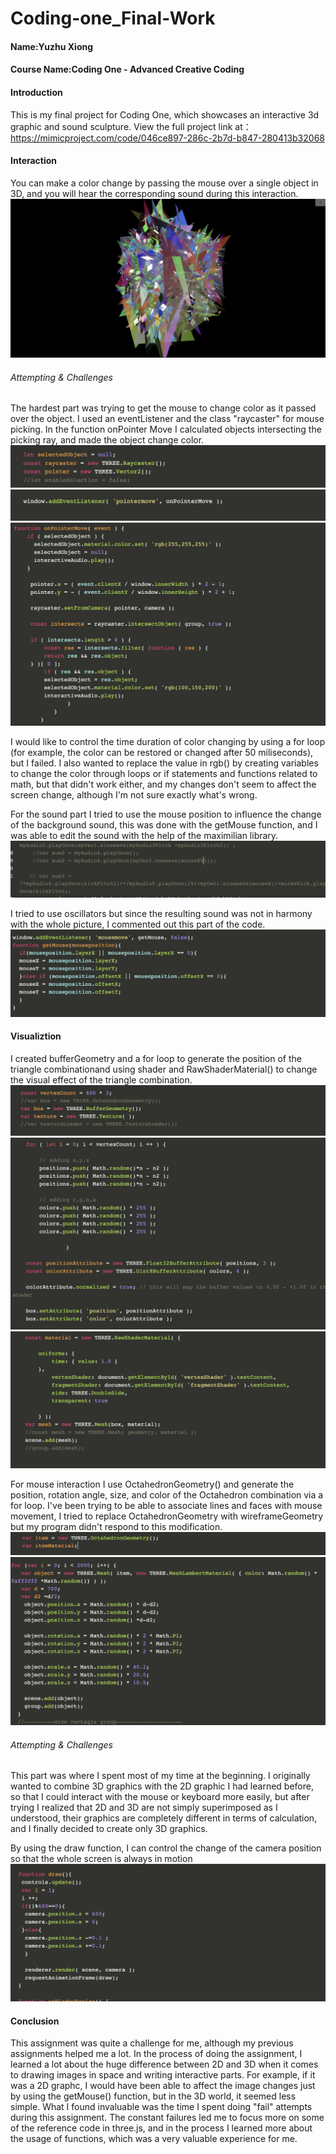 # Coding-one_Final-Work
#### Name:Yuzhu Xiong
#### Course Name:Coding One - Advanced Creative Coding

#### Introduction
This is my final project for Coding One, which showcases an interactive 3d graphic and sound sculpture.
View the full project link at：https://mimicproject.com/code/046ce897-286c-2b7d-b847-280413b32068

#### Interaction
You can make a color change by passing the mouse over a single object in 3D, and you will hear the corresponding sound during this interaction.
![image](https://github.com/ZoeXiongyyy/Coding-one_Final-Work/blob/main/img/screenshot%201.png)
###### Attempting & Challenges
The hardest part was trying to get the mouse to change color as it passed over the object.
I used an eventListener and the class "raycaster" for mouse picking. In the function onPointer Move I calculated objects intersecting the picking ray, and made the object change color.
![image](https://github.com/ZoeXiongyyy/Coding-one_Final-Work/blob/main/img/coding%20screenshot%201.png)
![image](https://github.com/ZoeXiongyyy/Coding-one_Final-Work/blob/main/img/coding%20screenshot2.png)
![image](https://github.com/ZoeXiongyyy/Coding-one_Final-Work/blob/main/img/coding%20screenshot3.png)

I would like to control the time duration of color changing by using a for loop (for example, the color can be restored or changed after 50 miliseconds), but I failed.
I also wanted to replace the value in rgb() by creating variables to change the color through loops or if statements and functions related to math, but that didn't work either, and my changes don't seem to affect the screen change, although I'm not sure exactly what's wrong.

For the sound part I tried to use the mouse position to influence the change of the background sound, this was done with the getMouse function, and I was able to edit the sound with the help of the maximilian library.
![image](https://github.com/ZoeXiongyyy/Coding-one_Final-Work/blob/main/img/coding%20screenshot4.png)

I tried to use oscillators but since the resulting sound was not in harmony with the whole picture, I commented out this part of the code.
![image](https://github.com/ZoeXiongyyy/Coding-one_Final-Work/blob/main/img/coding%20screenshot5.png)

#### Visualiztion
I created bufferGeometry and a for loop to generate the position of the triangle combinationand using shader and RawShaderMaterial() to change the visual effect of the triangle combination.
![image](https://github.com/ZoeXiongyyy/Coding-one_Final-Work/blob/main/img/coding%20screenshot9.png)
![image](https://github.com/ZoeXiongyyy/Coding-one_Final-Work/blob/main/img/coding%20screenshot10.png)
![image](https://github.com/ZoeXiongyyy/Coding-one_Final-Work/blob/main/img/coding%20screenshot11.png)

For mouse interaction I use OctahedronGeometry() and generate the position, rotation angle, size, and color of the Octahedron combination via a for loop.
I've been trying to be able to associate lines and faces with mouse movement, I tried to replace OctahedronGeometry with wireframeGeometry but my program didn't respond to this modification.
![image](https://github.com/ZoeXiongyyy/Coding-one_Final-Work/blob/main/img/coding%20screenshot13.png)
![image](https://github.com/ZoeXiongyyy/Coding-one_Final-Work/blob/main/img/coding%20screenshot12.png)

###### Attempting & Challenges
This part was where I spent most of my time at the beginning. I originally wanted to combine 3D graphics with the 2D graphic I had learned before, so that I could interact with the mouse or keyboard more easily, but after trying I realized that 2D and 3D are not simply superimposed as I understood, their graphics are completely different in terms of calculation, and I finally decided to create only 3D graphics.

By using the draw function, I can control the change of the camera position so that the whole screen is always in motion
![image](https://github.com/ZoeXiongyyy/Coding-one_Final-Work/blob/main/img/coding%20screenshot14.png)

#### Conclusion
This assignment was quite a challenge for me, although my previous assignments helped me a lot. In the process of doing the assignment, I learned a lot about the huge difference between 2D and 3D when it comes to drawing images in space and writing interactive parts. For example, if it was a 2D graphc, I would have been able to affect the image changes just by using the getMouse() function, but in the 3D world, it seemed less simple. What I found invaluable was the time I spent doing "fail" attempts during this assignment. The constant failures led me to focus more on some of the reference code in three.js, and in the process I learned more about the usage of functions, which was a very valuable experience for me.

